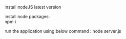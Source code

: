 install nodeJS latest version 

install node packages:  
npm i 

run the application using below command :
node server.js
